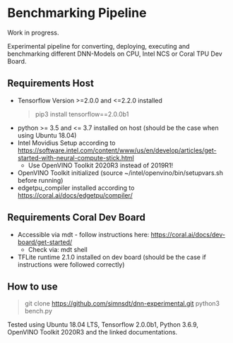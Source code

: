 # Benchmarking Pipeline
Work in progress.

Experimental pipeline for converting, deploying, executing and benchmarking different DNN-Models on CPU, Intel NCS or Coral TPU Dev Board.

## Requirements Host
* Tensorflow Version >=2.0.0 and <=2.2.0 installed
  > pip3 install tensorflow==2.0.0b1
* python >= 3.5 and <= 3.7 installed on host (should be the case when using Ubuntu 18.04)
* Intel Movidius Setup according to https://software.intel.com/content/www/us/en/develop/articles/get-started-with-neural-compute-stick.html
  * Use OpenVINO Toolkit 2020R3 instead of 2019R1!
* OpenVINO Toolkit initialized (source ~/intel/openvino/bin/setupvars.sh before running)
* edgetpu_compiler installed according to https://coral.ai/docs/edgetpu/compiler/

## Requirements Coral Dev Board
* Accessible via mdt - follow instructions here: https://coral.ai/docs/dev-board/get-started/
  * Check via: mdt shell
* TFLite runtime 2.1.0 installed on dev board (should be the case if instructions were followed correctly)

## How to use
> git clone https://github.com/simnsdt/dnn-experimental.git
> python3 bench.py

Tested using Ubuntu 18.04 LTS, Tensorflow 2.0.0b1, Python 3.6.9, OpenVINO Toolkit 2020R3 and the linked documentations.
